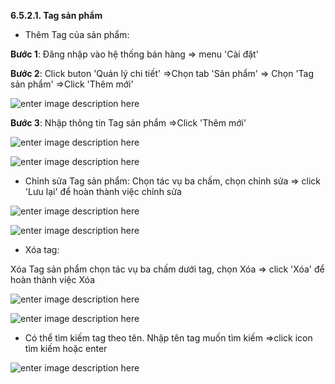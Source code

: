 **6.5.2.1. Tag sản phẩm**
- Thêm Tag của sản phẩm:

**Bước 1**: Đăng nhập vào hệ thống bán hàng => menu 'Cài đặt'

**Bước 2**:  Click buton 'Quản lý chi tiết' =>Chọn tab 'Sản phẩm' => Chọn 'Tag sản phẩm' =>Click 'Thêm mới'

![enter image description here](https://chatbizfly.mediacdn.vn/2022/10/04/huyenvt/img_21jpg1664877108.jpg)

**Bước 3**: Nhập thông tin Tag sản phẩm =>Click 'Thêm mới'

![enter image description here](https://static8.muarecdn.com/original/muare/images/2021/09/22/6085983_screenshot-31.png)

![enter image description here](https://static8.muarecdn.com/original/muare/images/2021/09/22/6086082_screenshot-32.png)

+ Chỉnh sửa Tag sản phẩm:
 Chọn tác vụ ba chấm, chọn chỉnh sửa => click 'Lưu lại' để hoàn thành việc chỉnh sửa

![enter image description here](https://static8.muarecdn.com/original/muare/images/2021/09/22/6086083_screenshot-33.png)

![enter image description here](https://static8.muarecdn.com/original/muare/images/2021/09/22/6086084_screenshot-34.png)

+ Xóa tag:

Xóa Tag sản phẩm chọn tác vụ ba chấm dưới tag, chọn Xóa => click 'Xóa' để hoàn thành việc Xóa


![enter image description here](https://static8.muarecdn.com/original/muare/images/2021/09/22/6086099_screenshot-35.png)

![enter image description here](https://static8.muarecdn.com/original/muare/images/2021/09/22/6086100_screenshot-36.png)

- Có thể tìm kiếm tag theo tên. Nhập tên tag muốn tìm kiếm =>click icon tìm kiếm hoặc enter

![enter image description here](https://static8.muarecdn.com/original/muare/images/2021/09/22/6086101_screenshot-37.png)